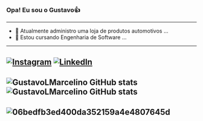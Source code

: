 ### Opa! Eu sou o Gustavo👍
---
- 🔭 Atualmente administro uma loja de produtos automotivos ...
- 📕 Estou cursando Engenharia de Software ...
 ---
[![Instagram](https://img.shields.io/badge/Instagram-E4405F?style=for-the-badge&logo=instagram&logoColor=white)](https://www.instagram.com/gustavol_marcelino/)
[![LinkedIn](https://img.shields.io/badge/LinkedIn-0077B5?style=for-the-badge&logo=linkedin&logoColor=white)](https://www.linkedin.com/in/gustavo-luis-marcelino-9187282ba/)
 ---
![GustavoLMarcelino GitHub stats](https://github-readme-stats.vercel.app/api?username=GustavoLMarcelino&show_icons=true&theme=gotham)
![GustavoLMarcelino GitHub stats](https://github-readme-stats.vercel.app/api/top-langs/?username=GustavoLMarcelino&layout=compact&langs_count=7&theme=gotham)
 ---
![06bedfb3ed400da352159a4e4807645d](https://github.com/GustavoLMarcelino/GustavoLMarcelino/assets/134022111/0a49fa3e-d6e1-4f19-9a08-fadbebc4d412)
 ---
